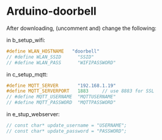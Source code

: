 # Arduino-doorbell
After downloading, (uncomment and) change the following:

in b_setup_wifi:
```cpp
#define WLAN_HOSTNAME   "doorbell"
// #define WLAN_SSID      "SSID"
// #define WLAN_PASS      "WIFIPASSWORD"
```
in c_setup_mqtt:
```cpp
#define MQTT_SERVER       "192.168.1.19"
#define MQTT_SERVERPORT   1883     // use 8883 for SSL
// #define MQTT_USERNAME  "MQTTUSERNAME"
// #define MQTT_PASSWORD  "MQTTPASSWORD"
```

in e_stup_webserver:
```cpp
// const char* update_username = "USERNAME";
// const char* update_password = "PASSWORD";
```
